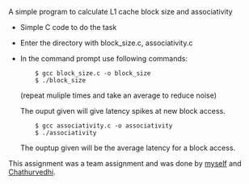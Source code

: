 A simple program to calculate L1 cache block size and associativity

- Simple C code to do the task

-   Enter the directory with block_size.c, associativity.c
-   In the command prompt use following commands:
        
            $ gcc block_size.c -o block_size
            $ ./block_size
       (repeat muliple times and take an average to reduce noise)

    The ouput given will give latency spikes at new block access.
        
            $ gcc associativity.c -o associativity
            $ ./associativity
    
    The ouptup given will be the average latency for a block access.  

This assignment was a team assignment and was done by <a href="https://github.com/rizan21">myself</a> and <a href="">Chathurvedhi</a>.